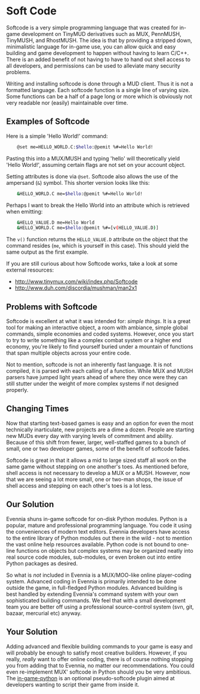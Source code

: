 # Soft Code


Softcode is a very simple programming language that was created for in-game development on TinyMUD
derivatives such as MUX, PennMUSH, TinyMUSH, and RhostMUSH. The idea is that by providing a stripped
down, minimalistic language for in-game use, you can allow quick and easy building and game
development to happen without having to learn C/C++. There is an added benefit of not having to have
to hand out shell access to all developers, and permissions can be used to alleviate many security
problems.

Writing and installing softcode is done through a MUD client. Thus it is not a formatted language.
Each softcode function is a single line of varying size. Some functions can be a half of a page long
or more which is obviously not very readable nor (easily) maintainable over time.

## Examples of Softcode

Here is a simple 'Hello World!' command:

```bash
    @set me=HELLO_WORLD.C:$hello:@pemit %#=Hello World!
```

Pasting this into a MUX/MUSH and typing 'hello' will theoretically yield 'Hello World!', assuming
certain flags are not set on your account object.

Setting attributes is done via `@set`. Softcode also allows the use of the ampersand (`&`) symbol.
This shorter version looks like this:

```bash
    &HELLO_WORLD.C me=$hello:@pemit %#=Hello World!
```

Perhaps I want to break the Hello World into an attribute which is retrieved when emitting:

```bash
    &HELLO_VALUE.D me=Hello World
    &HELLO_WORLD.C me=$hello:@pemit %#=[v(HELLO_VALUE.D)]
```

The `v()` function returns the `HELLO_VALUE.D` attribute on the object that the command resides
(`me`, which is yourself in this case). This should yield the same output as the first example.

If you are still curious about how Softcode works, take a look at some external resources:

- http://www.tinymux.com/wiki/index.php/Softcode
- http://www.duh.com/discordia/mushman/man2x1

## Problems with Softcode

Softcode is excellent at what it was intended for: *simple things*. It is a great tool for making an
interactive object, a room with ambiance, simple global commands, simple economies and coded
systems.  However, once you start to try to write something like a complex combat system or a higher
end economy, you're likely to find yourself buried under a mountain of functions that span multiple
objects across your entire code.

Not to mention, softcode is not an inherently fast language. It is not compiled, it is parsed with
each calling of a function. While MUX and MUSH parsers have jumped light years ahead of where they
once were they can still stutter under the weight of more complex systems if not designed properly.

## Changing Times

Now that starting text-based games is easy and an option for even the most technically inarticulate,
new projects are a dime a dozen. People are starting new MUDs every day with varying levels of
commitment and ability. Because of this shift from fewer, larger, well-staffed games to a bunch of
small, one or two developer games, some of the benefit of softcode fades.

Softcode is great in that it allows a mid to large sized staff all work on the same game without
stepping on one another's toes. As mentioned before, shell access is not necessary to develop a MUX
or a MUSH. However, now that we are seeing a lot more small, one or two-man shops, the issue of
shell access and stepping on each other's toes is a lot less.

## Our Solution

Evennia shuns in-game softcode for on-disk Python modules. Python is a popular, mature and
professional programming language. You code it using the conveniences of modern text editors.
Evennia developers have access to the entire library of Python modules out there in the wild - not
to mention the vast online help resources available. Python code is not bound to one-line functions
on objects but complex systems may be organized neatly into real source code modules, sub-modules,
or even broken out into entire Python packages as desired.

So what is *not* included in Evennia is a MUX/MOO-like online player-coding system.  Advanced coding
in Evennia is primarily intended to be done outside the game, in full-fledged Python modules.
Advanced building is best handled by extending Evennia's command system with your own sophisticated
building commands. We feel that with a small development team you are better off using a
professional source-control system (svn, git, bazaar, mercurial etc) anyway.

## Your Solution

Adding advanced and flexible building commands to your game is easy and will probably be enough to
satisfy most creative builders. However, if you really, *really* want to offer online coding, there
is of course nothing stopping you from adding that to Evennia, no matter our recommendations. You
could even re-implement MUX' softcode in Python should you be very ambitious. The
[in-game-python](./Dialogues-in-events.md) is an optional
pseudo-softcode plugin aimed at developers wanting to script their game from inside it.
